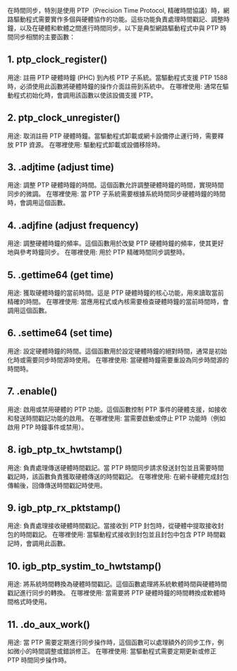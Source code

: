 在時間同步，特別是使用 PTP（Precision Time Protocol, 精確時間協議）時，網路驅動程式需要實作多個與硬體協作的功能。這些功能負責處理時間戳記、調整時鐘，以及在硬體和軟體之間進行時間同步。以下是典型網路驅動程式中與 PTP 時間同步相關的主要函數：

## 1. ptp_clock_register()
用途: 註冊 PTP 硬體時鐘 (PHC) 到內核 PTP 子系統。當驅動程式支援 PTP 1588 時，必須使用此函數將硬體時鐘的操作介面註冊到系統中。
在哪裡使用: 通常在驅動程式初始化時，會調用該函數以使該設備支援 PTP。
## 2. ptp_clock_unregister()
用途: 取消註冊 PTP 硬體時鐘。當驅動程式卸載或網卡設備停止運行時，需要釋放 PTP 資源。
在哪裡使用: 驅動程式卸載或設備移除時。
## 3. .adjtime (adjust time)
用途: 調整 PTP 硬體時鐘的時間。這個函數允許調整硬體時鐘的時間，實現時間同步的微調。
在哪裡使用: 當 PTP 子系統需要根據系統時間同步硬體時鐘的時間時，會調用這個函數。
## 4. .adjfine (adjust frequency)
用途: 調整硬體時鐘的頻率。這個函數用於改變 PTP 硬體時鐘的頻率，使其更好地與參考時鐘同步。
在哪裡使用: 用於 PTP 精確時間同步調整時。
## 5. .gettime64 (get time)
用途: 獲取硬體時鐘的當前時間。這是 PTP 硬體時鐘的核心功能，用來讀取當前精確的時間。
在哪裡使用: 當應用程式或內核需要檢查硬體時鐘的當前時間時，會調用這個函數。
## 6. .settime64 (set time)
用途: 設定硬體時鐘的時間。這個函數用於設定硬體時鐘的絕對時間，通常是初始化時或需要同步時間源時使用。
在哪裡使用: 當硬體時鐘需要重設為同步時間源的時間時。
## 7. .enable()
用途: 啟用或禁用硬體的 PTP 功能。這個函數控制 PTP 事件的硬體支援，如接收和發送時間戳記功能的啟用。
在哪裡使用: 當需要啟動或停止 PTP 功能時（例如啟用 PTP 時鐘事件或禁用）。
## 8. igb_ptp_tx_hwtstamp()
用途: 負責處理傳送硬體時間戳記。當 PTP 時間同步請求發送封包並且需要時間戳記時，該函數負責獲取硬體傳送的時間戳記。
在哪裡使用: 在網卡硬體完成封包傳輸後，回傳傳送時間戳記時使用。
## 9. igb_ptp_rx_pktstamp()
用途: 負責處理接收硬體時間戳記。當接收到 PTP 封包時，從硬體中提取接收封包的時間戳記。
在哪裡使用: 當驅動程式接收到封包並且封包中包含 PTP 時間戳記時，會調用此函數。
## 10. igb_ptp_systim_to_hwtstamp()
用途: 將系統時間轉換為硬體時間戳記。這個函數處理將系統軟體時間與硬體時間戳記進行同步的轉換。
在哪裡使用: 當需要將 PTP 硬體時鐘的時間轉換成軟體時間格式時使用。
## 11. .do_aux_work()
用途: 當 PTP 需要定期進行同步操作時，這個函數可以處理額外的同步工作，例如微小的時間調整或錯誤修正。
在哪裡使用: 當驅動程式需要定期更新或修正 PTP 時間同步操作時。